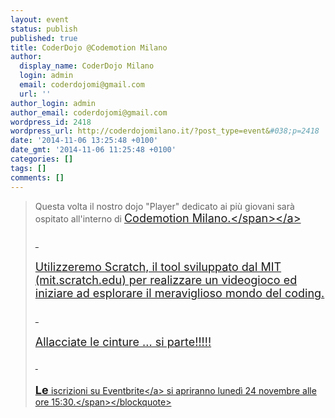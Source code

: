 ```yaml
---
layout: event
status: publish
published: true
title: CoderDojo @Codemotion Milano
author:
  display_name: CoderDojo Milano
  login: admin
  email: coderdojomi@gmail.com
  url: ''
author_login: admin
author_email: coderdojomi@gmail.com
wordpress_id: 2418
wordpress_url: http://coderdojomilano.it/?post_type=event&#038;p=2418
date: '2014-11-06 13:25:48 +0100'
date_gmt: '2014-11-06 11:25:48 +0100'
categories: []
tags: []
comments: []
---
```

<blockquote>Questa volta il nostro dojo "Player" dedicato ai pi&ugrave; giovani sar&agrave; ospitato all'interno di <a href="http:&#47;&#47;milan.codemotionworld.com&#47;" target="_blank"><span style="font-size:18px;">Codemotion Milano.<&#47;span><&#47;a></p>
<p>&nbsp;</p>
<p>Utilizzeremo Scratch, il tool sviluppato dal MIT (mit.scratch.edu) per realizzare un videogioco ed iniziare ad esplorare il meraviglioso mondo del coding.</p>
<p>&nbsp;</p>
<p>Allacciate le cinture ... si parte!!!!!</p>
<p>&nbsp;<br />
<span style="font-size:18px;font-weight:bold;"><br />
Le <a href="http:&#47;&#47;www.eventbrite.it&#47;e&#47;biglietti-coderdojo-codemotion-milano-14176798185" target="_blank">iscrizioni su Eventbrite<&#47;a> si apriranno&nbsp;luned&igrave; 24 novembre alle ore 15:30.<&#47;span><&#47;blockquote></p>
